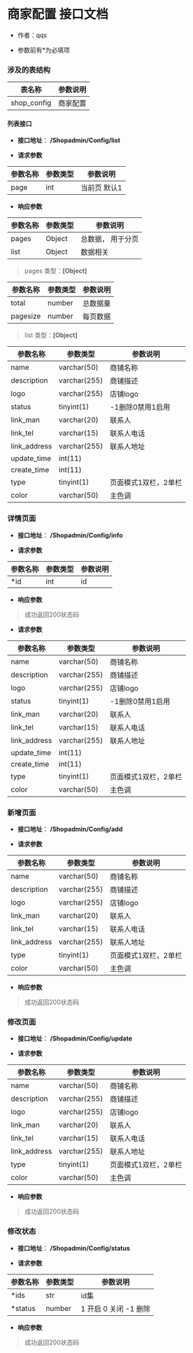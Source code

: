 # 商家配置 接口文档

+ 作者：qqs

+ 参数前有*为必填项

### 涉及的表结构

|  表名称  |  参数说明 |
| --------- |  ------- |
| shop_config| 商家配置|


#### 列表接口

+ __接口地址__： __/Shopadmin/Config/list__

+ __请求参数__

|  参数名称  | 参数类型 | 参数说明 |
| --------- | -------- | ------- |
| page | int | 当前页 默认1 |


+ __响应参数__

|  参数名称  | 参数类型 | 参数说明 |
| --------- | -------- | ------- |
| pages | Object | 总数据， 用于分页 |
| list | Object | 数据相关 |

>  pages 类型：__[Object]__

|  参数名称  | 参数类型 | 参数说明 |
| --------- | -------- | ------- |
| total | number | 总数据量  |
| pagesize | number |  每页数据 |

>  list 类型：__[Object]__

|  参数名称  | 参数类型 | 参数说明 |
| --------- | -------- | ------- |
| name | varchar(50) | 商铺名称 |
| description | varchar(255) | 商铺描述 |
| logo | varchar(255) | 店铺logo |
| status | tinyint(1) | -1删除0禁用1启用 |
| link_man | varchar(20) | 联系人 |
| link_tel | varchar(15) | 联系人电话 |
| link_address | varchar(255) | 联系人地址 |
| update_time | int(11) |  |
| create_time | int(11) |  |
| type | tinyint(1) | 页面模式1双栏，2单栏 |
| color | varchar(50) | 主色调 |



### 详情页面

+ __接口地址__： __/Shopadmin/Config/info__

+ __请求参数__

|  参数名称  | 参数类型 | 参数说明 |
| --------- | -------- | ------- |
| *id | int | id |


+ __响应参数__

> 成功返回200状态码

+ __请求参数__

|  参数名称  | 参数类型 | 参数说明 |
| --------- | -------- | ------- |
| name | varchar(50) | 商铺名称 |
| description | varchar(255) | 商铺描述 |
| logo | varchar(255) | 店铺logo |
| status | tinyint(1) | -1删除0禁用1启用 |
| link_man | varchar(20) | 联系人 |
| link_tel | varchar(15) | 联系人电话 |
| link_address | varchar(255) | 联系人地址 |
| update_time | int(11) |  |
| create_time | int(11) |  |
| type | tinyint(1) | 页面模式1双栏，2单栏 |
| color | varchar(50) | 主色调 |



### 新增页面

+ __接口地址__： __/Shopadmin/Config/add__

+ __请求参数__

|  参数名称  | 参数类型 | 参数说明 |
| --------- | -------- | ------- |
| name | varchar(50) | 商铺名称 |
| description | varchar(255) | 商铺描述 |
| logo | varchar(255) | 店铺logo |
| link_man | varchar(20) | 联系人 |
| link_tel | varchar(15) | 联系人电话 |
| link_address | varchar(255) | 联系人地址 |
| type | tinyint(1) | 页面模式1双栏，2单栏 |
| color | varchar(50) | 主色调 |


+ __响应参数__

> 成功返回200状态码



### 修改页面

+ __接口地址__： __/Shopadmin/Config/update__

+ __请求参数__

|  参数名称  | 参数类型 | 参数说明 |
| --------- | -------- | ------- |
| name | varchar(50) | 商铺名称 |
| description | varchar(255) | 商铺描述 |
| logo | varchar(255) | 店铺logo |
| link_man | varchar(20) | 联系人 |
| link_tel | varchar(15) | 联系人电话 |
| link_address | varchar(255) | 联系人地址 |
| type | tinyint(1) | 页面模式1双栏，2单栏 |
| color | varchar(50) | 主色调 |


+ __响应参数__

> 成功返回200状态码



###  修改状态

+ __接口地址__： __/Shopadmin/Config/status__

+ __请求参数__

|  参数名称  | 参数类型 | 参数说明 |
| --------- | -------- | ------- |
| *ids | str |  id集 |
| *status | number | 1 开启  0 关闭  -1 删除  |


+ __响应参数__

> 成功返回200状态码

